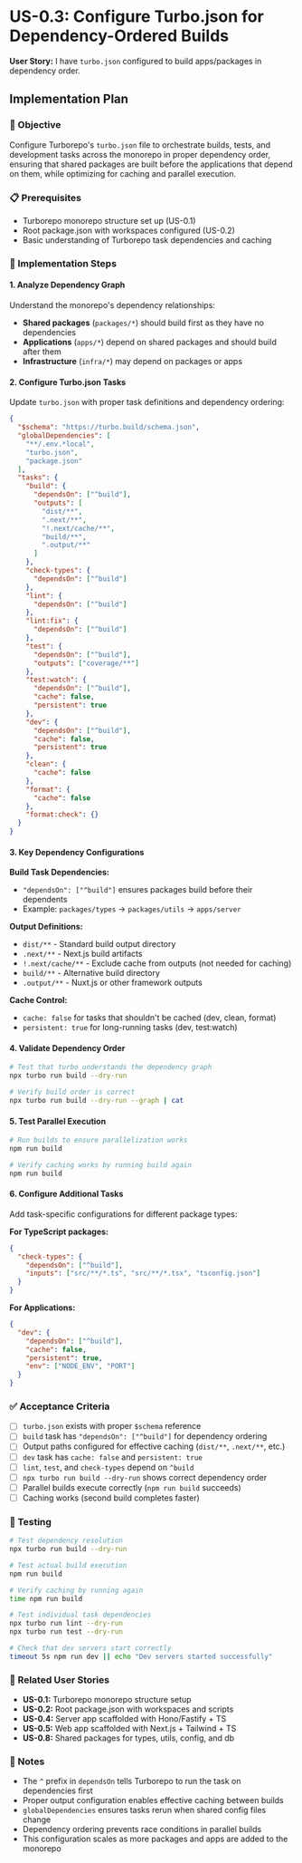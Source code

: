 # US-0.3: Configure Turbo.json for Dependency-Ordered Builds

**User Story:** I have `turbo.json` configured to build apps/packages in dependency order.

## Implementation Plan

### 🎯 Objective
Configure Turborepo's `turbo.json` file to orchestrate builds, tests, and development tasks across the monorepo in proper dependency order, ensuring that shared packages are built before the applications that depend on them, while optimizing for caching and parallel execution.

### 📋 Prerequisites
- Turborepo monorepo structure set up (US-0.1)
- Root package.json with workspaces configured (US-0.2)
- Basic understanding of Turborepo task dependencies and caching

### 🚀 Implementation Steps

#### 1. Analyze Dependency Graph
Understand the monorepo's dependency relationships:
- **Shared packages** (`packages/*`) should build first as they have no dependencies
- **Applications** (`apps/*`) depend on shared packages and should build after them
- **Infrastructure** (`infra/*`) may depend on packages or apps

#### 2. Configure Turbo.json Tasks
Update `turbo.json` with proper task definitions and dependency ordering:

```json
{
  "$schema": "https://turbo.build/schema.json",
  "globalDependencies": [
    "**/.env.*local",
    "turbo.json",
    "package.json"
  ],
  "tasks": {
    "build": {
      "dependsOn": ["^build"],
      "outputs": [
        "dist/**",
        ".next/**",
        "!.next/cache/**",
        "build/**",
        ".output/**"
      ]
    },
    "check-types": {
      "dependsOn": ["^build"]
    },
    "lint": {
      "dependsOn": ["^build"]
    },
    "lint:fix": {
      "dependsOn": ["^build"]
    },
    "test": {
      "dependsOn": ["^build"],
      "outputs": ["coverage/**"]
    },
    "test:watch": {
      "dependsOn": ["^build"],
      "cache": false,
      "persistent": true
    },
    "dev": {
      "dependsOn": ["^build"],
      "cache": false,
      "persistent": true
    },
    "clean": {
      "cache": false
    },
    "format": {
      "cache": false
    },
    "format:check": {}
  }
}
```

#### 3. Key Dependency Configurations

**Build Task Dependencies:**
- `"dependsOn": ["^build"]` ensures packages build before their dependents
- Example: `packages/types` → `packages/utils` → `apps/server`

**Output Definitions:**
- `dist/**` - Standard build output directory
- `.next/**` - Next.js build artifacts
- `!.next/cache/**` - Exclude cache from outputs (not needed for caching)
- `build/**` - Alternative build directory
- `.output/**` - Nuxt.js or other framework outputs

**Cache Control:**
- `cache: false` for tasks that shouldn't be cached (dev, clean, format)
- `persistent: true` for long-running tasks (dev, test:watch)

#### 4. Validate Dependency Order
```bash
# Test that turbo understands the dependency graph
npx turbo run build --dry-run

# Verify build order is correct
npx turbo run build --dry-run --graph | cat
```

#### 5. Test Parallel Execution
```bash
# Run builds to ensure parallelization works
npm run build

# Verify caching works by running build again
npm run build
```

#### 6. Configure Additional Tasks
Add task-specific configurations for different package types:

**For TypeScript packages:**
```json
{
  "check-types": {
    "dependsOn": ["^build"],
    "inputs": ["src/**/*.ts", "src/**/*.tsx", "tsconfig.json"]
  }
}
```

**For Applications:**
```json
{
  "dev": {
    "dependsOn": ["^build"],
    "cache": false,
    "persistent": true,
    "env": ["NODE_ENV", "PORT"]
  }
}
```

### ✅ Acceptance Criteria
- [ ] `turbo.json` exists with proper `$schema` reference
- [ ] `build` task has `"dependsOn": ["^build"]` for dependency ordering
- [ ] Output paths configured for effective caching (`dist/**`, `.next/**`, etc.)
- [ ] `dev` task has `cache: false` and `persistent: true`
- [ ] `lint`, `test`, and `check-types` depend on `^build`
- [ ] `npx turbo run build --dry-run` shows correct dependency order
- [ ] Parallel builds execute correctly (`npm run build` succeeds)
- [ ] Caching works (second build completes faster)

### 🧪 Testing
```bash
# Test dependency resolution
npx turbo run build --dry-run

# Test actual build execution
npm run build

# Verify caching by running again
time npm run build

# Test individual task dependencies
npx turbo run lint --dry-run
npx turbo run test --dry-run

# Check that dev servers start correctly
timeout 5s npm run dev || echo "Dev servers started successfully"
```

### 🔗 Related User Stories
- **US-0.1:** Turborepo monorepo structure setup
- **US-0.2:** Root package.json with workspaces and scripts
- **US-0.4:** Server app scaffolded with Hono/Fastify + TS
- **US-0.5:** Web app scaffolded with Next.js + Tailwind + TS
- **US-0.8:** Shared packages for types, utils, config, and db

### 📝 Notes
- The `^` prefix in `dependsOn` tells Turborepo to run the task on dependencies first
- Proper output configuration enables effective caching between builds
- `globalDependencies` ensures tasks rerun when shared config files change
- Dependency ordering prevents race conditions in parallel builds
- This configuration scales as more packages and apps are added to the monorepo
